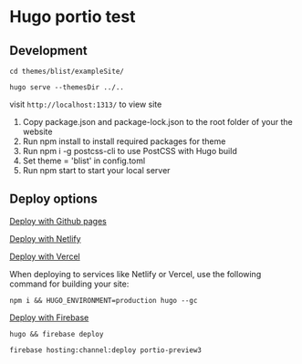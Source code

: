 # Hugo portio test


## Development

`cd themes/blist/exampleSite/`

`hugo serve --themesDir ../..`

visit `http://localhost:1313/` to view site

1. Copy package.json and package-lock.json to the root folder of your the website
2. Run npm install to install required packages for theme
3. Run npm i -g postcss-cli to use PostCSS with Hugo build
4. Set theme = 'blist' in config.toml
5. Run npm start to start your local server

## Deploy options

[Deploy with Github pages](https://docs.github.com/en/pages/getting-started-with-github-pages/configuring-a-publishing-source-for-your-github-pages-site)

[Deploy with Netlify](https://gohugo.io/hosting-and-deployment/hosting-on-netlify/)

[Deploy with Vercel](https://vercel.com/guides/deploying-hugo-with-vercel)

When deploying to services like Netlify or Vercel, use the following command for building your site:

`npm i && HUGO_ENVIRONMENT=production hugo --gc`

[Deploy with Firebase](https://gohugo.io/hosting-and-deployment/hosting-on-firebase/)

`hugo && firebase deploy`

`firebase hosting:channel:deploy portio-preview3` 